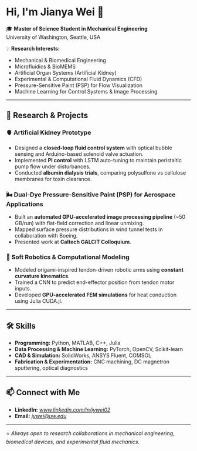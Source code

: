 # Hi, I'm Jianya Wei 👋

🎓 **Master of Science Student in Mechanical Engineering**  
University of Washington, Seattle, USA 

💡 **Research Interests:**  
- Mechanical & Biomedical Engineering  
- Microfluidics & BioMEMS  
- Artificial Organ Systems (Artificial Kidney)  
- Experimental & Computational Fluid Dynamics (CFD)  
- Pressure-Sensitive Paint (PSP) for Flow Visualization  
- Machine Learning for Control Systems & Image Processing  

---

## 🔬 Research & Projects

### 🫀 Artificial Kidney Prototype
- Designed a **closed-loop fluid control system** with optical bubble sensing and Arduino-based solenoid valve actuation.  
- Implemented **PI control** with LSTM auto-tuning to maintain peristaltic pump flow under disturbances.  
- Conducted **albumin dialysis trials**, comparing polysulfone vs cellulose membranes for toxin clearance.  

### 🌬 Dual-Dye Pressure-Sensitive Paint (PSP) for Aerospace Applications
- Built an **automated GPU-accelerated image processing pipeline** (~50 GB/run) with flat-field correction and linear unmixing.  
- Mapped surface pressure distributions in wind tunnel tests in collaboration with Boeing.  
- Presented work at **Caltech GALCIT Colloquium**.  

### 🤖 Soft Robotics & Computational Modeling
- Modeled origami-inspired tendon-driven robotic arms using **constant curvature kinematics**.  
- Trained a CNN to predict end-effector position from tendon motor inputs.  
- Developed **GPU-accelerated FEM simulations** for heat conduction using Julia CUDA.jl.

---

## 🛠 Skills
- **Programming:** Python, MATLAB, C++, Julia  
- **Data Processing & Machine Learning:** PyTorch, OpenCV, Scikit-learn  
- **CAD & Simulation:** SolidWorks, ANSYS Fluent, COMSOL  
- **Fabrication & Experimentation:** CNC machining, DC magnetron sputtering, optical diagnostics  

---

## 📫 Connect with Me 
- **LinkedIn:** *www.linkedin.com/in/jywei02*  
- **Email:** *jywei@uw.edu*  

---

⭐ *Always open to research collaborations in mechanical engineering, biomedical devices, and experimental fluid mechanics.*
